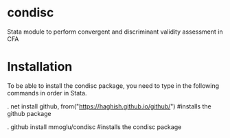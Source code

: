 # condisc
Stata module to perform convergent and discriminant validity assessment in CFA

# Installation
To be able to install the condisc package, you need to type in the following commands in order in Stata.

. net install github, from("https://haghish.github.io/github/") #installs the github package

. github install mmoglu/condisc #installs the condisc package
